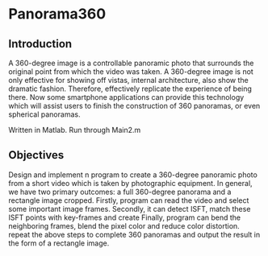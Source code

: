 # Panorama360
## Introduction
A 360-degree image is a controllable panoramic photo that surrounds the original point
from which the video was taken.
A 360-degree image is not only effective for showing off vistas, internal architecture,
also show the dramatic fashion. Therefore, effectively replicate the experience of being
there. Now some smartphone applications can provide this technology which will assist
users to finish the construction of 360 panoramas, or even spherical panoramas.

Written in Matlab. Run through Main2.m

## Objectives
Design and implement n program to create a 360-degree
panoramic photo from a short video which is taken by photographic equipment. In
general, we have two primary outcomes: a full 360-degree panorama and a rectangle
image cropped.
Firstly, program can read the video and select some important image frames.
Secondly, it can detect ISFT, match these ISFT points with key-frames and create
Finally, program can bend the neighboring frames, blend the pixel color and reduce
color distortion. repeat the above steps to complete 360 panoramas and output
the result in the form of a rectangle image. 
